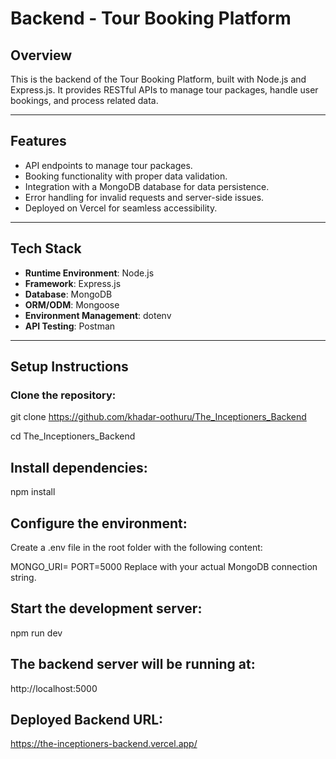 # Backend - Tour Booking Platform

## Overview
This is the backend of the Tour Booking Platform, built with Node.js and Express.js. It provides RESTful APIs to manage tour packages, handle user bookings, and process related data.

---

## Features
- API endpoints to manage tour packages.
- Booking functionality with proper data validation.
- Integration with a MongoDB database for data persistence.
- Error handling for invalid requests and server-side issues.
- Deployed on Vercel for seamless accessibility.

---

## Tech Stack
- **Runtime Environment**: Node.js
- **Framework**: Express.js
- **Database**: MongoDB
- **ORM/ODM**: Mongoose
- **Environment Management**: dotenv
- **API Testing**: Postman

---

## Setup Instructions

### Clone the repository:
   
 
   git clone https://github.com/khadar-oothuru/The_Inceptioners_Backend

   cd The_Inceptioners_Backend

## Install dependencies:

npm install


## Configure the environment:
Create a .env file in the root folder with the following content:


MONGO_URI=<your-mongodb-connection-string>
PORT=5000
Replace <your-mongodb-connection-string> with your actual MongoDB connection string.

## Start the development server:

npm run dev  

## The backend server will be running at:


http://localhost:5000


## Deployed Backend URL:

https://the-inceptioners-backend.vercel.app/